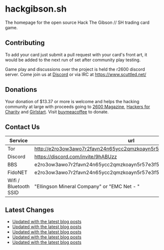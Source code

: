 # hackgibson.sh
The homepage for the open source Hack The Gibson // SH trading card game.


## Contributing

To add your card just submit a pull request with your card's front art, it would be added to the next run of set after community play testing.

Game play and discussions over the project is held the r2600 discord server. Come join us at [Discord](https://discord.com/invite/9hABUzz) or via IRC at https://www.scuttled.net/


## Donations

Your donation of $13.37 or more is welcome and helps the hacking community at large with proceeds going to [2600 Magazine](https://2600.com/), [Hackers for Charity](https://hackersforcharity.org) and [Girlstart](https://girlstart.org).  Visit [buymeacoffee](https://www.buymeacoffee.com/hackgibson.sh) to donate.


## Contact Us

Service | url
-|-
Tor | http://e2ro3ow3awo7r2favn24n65ycc2qmzkoayn5r57e3f56nvjwdcgg32ad.onion
Discord | https://discord.com/invite/9hABUzz
BBS | e2ro3ow3awo7r2favn24n65ycc2qmzkoayn5r57e3f56nvjwdcgg32ad.onion:23
FidoNET | e2ro3ow3awo7r2favn24n65ycc2qmzkoayn5r57e3f56nvjwdcgg32ad.onion:24554
Wifi / Bluetooth SSID | "Ellingson Mineral Company" or "EMC Net - <fidonet address>"

## Latest Changes
<!-- BLOG-POST-LIST:START -->
- [Updated with the latest blog posts](https://github.com/DFW2600/hackgibson.sh/commit/744d2655b6fe291bbf20cc7d9716543349ec1bbe)
- [Updated with the latest blog posts](https://github.com/DFW2600/hackgibson.sh/commit/bcec14544f64f97190f06a635fecfb29d2969bc8)
- [Updated with the latest blog posts](https://github.com/DFW2600/hackgibson.sh/commit/7cc67cff40dd736d8f0802577ac06b1b6499af6b)
- [Updated with the latest blog posts](https://github.com/DFW2600/hackgibson.sh/commit/662b9df4b72263a8419da7fdb5fc31852e4eb086)
- [Updated with the latest blog posts](https://github.com/DFW2600/hackgibson.sh/commit/b713d19c18094d12065c3c9dbeb9c158d02bdcfc)
<!-- BLOG-POST-LIST:END -->
